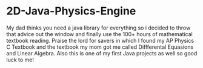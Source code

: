 # 2D-Java-Physics-Engine
My dad thinks you need a java library for everything so i decided to throw that advice out the window and finally use the 100+ hours of mathematical textbook reading. Praise the lord for savers in which I found my AP Physics C Textbook and the textbook my mom got me called Diffferental Equasions and Linear Algebra. Also this is one of my first Java projects as well so good luck to me!
